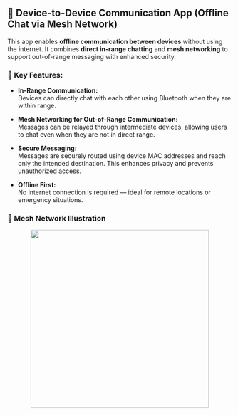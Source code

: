 ## 📱 Device-to-Device Communication App (Offline Chat via Mesh Network)

This app enables **offline communication between devices** without using the internet. It combines **direct in-range chatting** and **mesh networking** to support out-of-range messaging with enhanced security.

### 🔗 Key Features:

- **In-Range Communication:**  
  Devices can directly chat with each other using Bluetooth when they are within range.

- **Mesh Networking for Out-of-Range Communication:**  
  Messages can be relayed through intermediate devices, allowing users to chat even when they are not in direct range.

- **Secure Messaging:**  
  Messages are securely routed using device MAC addresses and reach only the intended destination. This enhances privacy and prevents unauthorized access.

- **Offline First:**  
  No internet connection is required — ideal for remote locations or emergency situations.

### 🔄 Mesh Network Illustration

<p align="center">
  <img src="![direct and indirect](https://github.com/user-attachments/assets/92d3088e-5188-4467-a452-8d6dd2eb0645)
" width="400"/>
</p>


